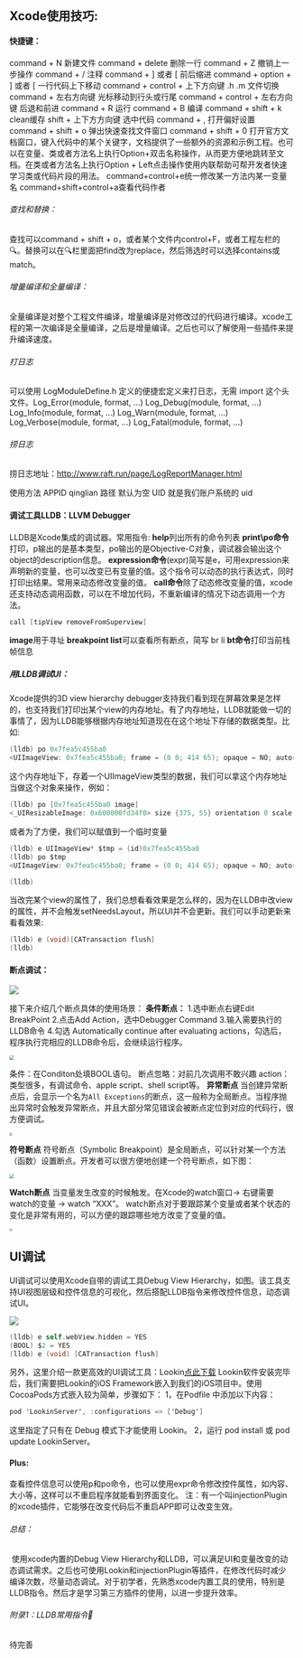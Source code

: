 ## Xcode使用技巧:

#### 快捷键：

command + N 新建文件 
command + delete 删除一行 
command + Z 撤销上一步操作 
command + / 注释 
command + ] 或者 [ 前后缩进 
command + option + ] 或者 [ 一行代码上下移动 
command + control + 上下方向键 .h .m 文件切换 
command + 左右方向键 光标移动到行头或行尾 
command + control + 左右方向键 后退和前进 
command + R 运行 
command + B 编译 
command + shift + k clean缓存 
shift + 上下⽅方向键 选中代码 
command + , 打开偏好设置 
command + shift + o 弹出快速查找文件窗口 
command + shift + 0 打开官方文档窗口，键入代码中的某个关键字，文档提供了一些额外的资源和示例工程。也可以在变量、类或者方法名上执行Option+双击名称操作，从而更方便地跳转至文档。在类或者方法名上执行Option + Left点击操作使用内联帮助可帮开发者快速学习类或代码片段的用法。
command+control+e统一修改某一方法内某一变量名
command+shift+control+a查看代码作者

###### 查找和替换：

查找可以command + shift + o，或者某个文件内control+F，或者工程左栏的🔍。替换可以在🔍栏里面把find改为replace，然后筛选时可以选择contains或match。

###### 增量编译和全量编译：

全量编译是对整个工程文件编译，增量编译是对修改过的代码进行编译。xcode工程的第一次编译是全量编译，之后是增量编译。之后也可以了解使用一些插件来提升编译速度。

###### 打日志

可以使用 LogModuleDefine.h 定义的便捷宏定义来打日志，无需 import 这个头文件。Log_Error(module, format, ...) 
Log_Debug(module, format, ...) 
Log_Info(module, format, ...) 
Log_Warn(module, format, ...) 
Log_Verbose(module, format, ...)
Log_Fatal(module, format, ...) 

###### 捞日志

捞日志地址：http://www.raft.run/page/LogReportManager.html

使用方法
APPID qinglian
路径 默认为空
UID 就是我们账户系统的 uid

#### 调试工具LLDB：LLVM Debugger

LLDB是Xcode集成的调试器。常用指令:
**help**列出所有的命令列表
**print\po命令**打印，p输出的是基本类型，po输出的是Objective-C对象，调试器会输出这个object的description信息。
**expression命令**(expr)简写是e，可用expression来声明新的变量，也可以改变已有变量的值。这个指令可以动态的执行表达式，同时打印出结果。常用来动态修改变量的值。
**call命令**除了动态修改变量的值，xcode还支持动态调用函数，可以在不增加代码，不重新编译的情况下动态调用一个方法。

```objective-c
call [tipView removeFromSuperview]
```

**image**用于寻址
**breakpoint list**可以查看所有断点，简写 br li
**bt命令**打印当前栈帧信息

##### 用LLDB调试UI：

Xcode提供的3D view hierarchy debugger支持我们看到现在屏幕效果是怎样的，也支持我们打印出某个view的内存地址。有了内存地址，LLDB就能做一切的事情了，因为LLDB能够根据内存地址知道现在在这个地址下存储的数据类型。比如:

```objective-c
(lldb) po 0x7fea5c455ba0
<UIImageView: 0x7fea5c455ba0; frame = (0 0; 414 65); opaque = NO; autoresize = RM+BM; userInteractionEnabled = NO; layer = <CALayer: 0x600003819b80>>
```

这个内存地址下，存着一个UIImageView类型的数据，我们可以拿这个内存地址当做这个对象来操作，例如：

```objective-c
(lldb) po [0x7fea5c455ba0 image]
<_UIResizableImage: 0x600000fd34f0> size {375, 55} orientation 0 scale 3.000000
```

 或者为了方便，我们可以赋值到一个临时变量

```objective-c
(lldb) e UIImageView* $tmp = (id)0x7fea5c455ba0
(lldb) po $tmp
<UIImageView: 0x7fea5c455ba0; frame = (0 0; 414 65); opaque = NO; autoresize = RM+BM; userInteractionEnabled = NO; layer = <CALayer: 0x600003819b80>>

(lldb) 
```

当改完某个view的属性了，我们总想看看效果是怎么样的，因为在LLDB中改view的属性，并不会触发setNeedsLayout，所以UI并不会更新。我们可以手动更新来看看效果:

```objective-c
(lldb) e (void)[CATransaction flush]
(lldb) 
```

#### 断点调试：

![](/Users/max/GithubRepositories/iOS-Develpoment/img/xcode/1569502370_22_w3716_h1978.png)

接下来介绍几个断点具体的使用场景：
**条件断点：**
1.选中断点右键Edit BreakPoint
2.点击Add Action，选中Debugger Command
3.输入需要执行的LLDB命令
4.勾选 Automatically continue after evaluating actions，勾选后，程序执行完相应的LLDB命令后，会继续运行程序。

<img src="/Users/max/GithubRepositories/iOS-Develpoment/img/xcode/截屏2020-08-15 下午5.04.01.png" style="zoom:50%;" />

条件：在Conditon处填BOOL语句。
断点忽略：对前几次调用不敢兴趣
action：类型很多，有调试命令、apple script、shell script等。
**异常断点**
当创建异常断点后，会显示一个名为`All Exceptions`的断点，这一般称为全局断点。当程序抛出异常时会触发异常断点，并且大部分常见错误会被断点定位到对应的代码行，很方便调试。

<img src="/Users/max/GithubRepositories/iOS-Develpoment/img/xcode/1569550135_37_w1586_h480.png" style="zoom:33%;" />

**符号断点**
符号断点（Symbolic Breakpoint）是全局断点，可以针对某一个方法（函数）设置断点。开发者可以很方便地创建一个符号断点，如下图：

<img src="/Users/max/GithubRepositories/iOS-Develpoment/img/xcode/1569550640_52_w918_h344.png" style="zoom:50%;" />

**Watch断点**
当变量发生改变的时候触发。在Xcode的watch窗口-> 右键需要watch的变量 -> watch “XXX”。
watch断点对于要跟踪某个变量或者某个状态的变化是非常有用的，可以方便的跟踪哪些地方改变了变量的值。

<img src="/Users/max/GithubRepositories/iOS-Develpoment/img/xcode/1569550995_13_w1860_h682.png" style="zoom:33%;" />

## **UI调试**

UI调试可以使用Xcode自带的调试工具Debug View Hierarchy，如图。该工具支持UI视图层级和控件信息的可视化，然后搭配LLDB指令来修改控件信息，动态调试UI。

![](/Users/max/GithubRepositories/iOS-Develpoment/img/xcode/1569576462_77_w1528_h166.png)

```objective-c
(lldb) e self.webView.hidden = YES
(BOOL) $2 = YES
(lldb) e (void) [CATransaction flush]
```

另外，这里介绍一款更高效的UI调试工具：Lookin[点此下载](https://lookin.work/get/) 
Lookin软件安装完毕后，我们需要把Lookin的iOS Framework嵌入到我们的iOS项目中。使用CocoaPods方式嵌入较为简单，步骤如下：
1，在Podfile 中添加以下内容：

```objective-c
pod 'LookinServer', :configurations => ['Debug']
```

这里指定了只有在 Debug 模式下才能使用 Lookin。
2，运行 pod install 或 pod update LookinServer。

#### Plus:

查看控件信息可以使用p和po命令，也可以使用expr命令修改控件属性，如内容、大小等，这样可以不重启程序就能看到界面变化。
注：有一个叫injectionPlugin的xcode插件，它能够在改变代码后不重启APP即可让改变生效。

###### 总结：

​		使用xcode内置的Debug View Hierarchy和LLDB，可以满足UI和变量改变的动态调试需求。之后也可使用Lookin和injectionPlugin等插件，在修改代码时减少编译次数，尽量动态调试。
​		对于初学者，先熟悉xcode内置工具的使用，特别是LLDB指令。然后才是学习第三方插件的使用，以进一步提升效率。



###### 附录1：LLDB常用指令🌰

待完善






